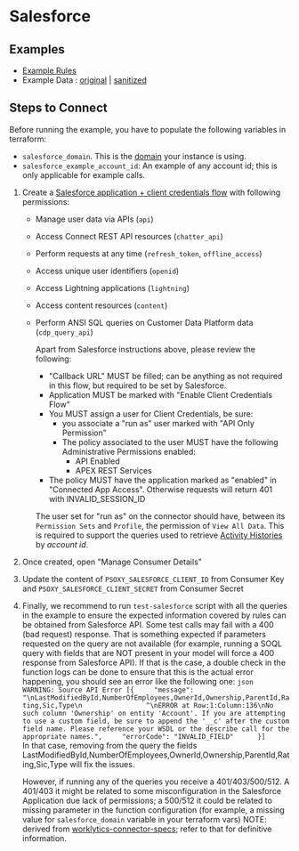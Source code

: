 # Salesforce

## Examples

- [Example Rules](salesforce.yaml)
- Example Data : [original](example-api-responses/original) |
  [sanitized](example-api-responses/sanitized)

## Steps to Connect

Before running the example, you have to populate the following variables in terraform:

- `salesforce_domain`. This is the
  [domain](https://help.salesforce.com/s/articleView?id=sf.faq_domain_name_what.htm&type=5) your
  instance is using.
- `salesforce_example_account_id`: An example of any account id; this is only applicable for example
  calls.

1. Create a
   [Salesforce application + client credentials flow](https://help.salesforce.com/s/articleView?language=en_US&id=sf.remoteaccess_oauth_client_credentials_flow.htm&type=5)
   with following permissions:

   - Manage user data via APIs (`api`)
   - Access Connect REST API resources (`chatter_api`)
   - Perform requests at any time (`refresh_token`, `offline_access`)
   - Access unique user identifiers (`openid`)
   - Access Lightning applications (`lightning`)
   - Access content resources (`content`)
   - Perform ANSI SQL queries on Customer Data Platform data (`cdp_query_api`)

     Apart from Salesforce instructions above, please review the following:

     - "Callback URL" MUST be filled; can be anything as not required in this flow, but required to
       be set by Salesforce.
     - Application MUST be marked with "Enable Client Credentials Flow"
     - You MUST assign a user for Client Credentials, be sure:
       - you associate a "run as" user marked with "API Only Permission"
       - The policy associated to the user MUST have the following Administrative Permissions
         enabled:
         - API Enabled
         - APEX REST Services
     - The policy MUST have the application marked as "enabled" in "Connected App Access". Otherwise
       requests will return 401 with INVALID_SESSION_ID

     The user set for "run as" on the connector should have, between its `Permission Sets` and
     `Profile`, the permission of `View All Data`. This is required to support the queries used to
     retrieve
     [Activity Histories](https://developer.salesforce.com/docs/atlas.en-us.object_reference.meta/object_reference/sforce_api_objects_activityhistory.htm)
     by _account id_.

2. Once created, open "Manage Consumer Details"
3. Update the content of `PSOXY_SALESFORCE_CLIENT_ID` from Consumer Key and
   `PSOXY_SALESFORCE_CLIENT_SECRET` from Consumer Secret
4. Finally, we recommend to run `test-salesforce` script with all the queries in the example to
   ensure the expected information covered by rules can be obtained from Salesforce API. Some test
   calls may fail with a 400 (bad request) response. That is something expected if parameters
   requested on the query are not available (for example, running a SOQL query with fields that are
   NOT present in your model will force a 400 response from Salesforce API). If that is the case, a
   double check in the function logs can be done to ensure that this is the actual error happening,
   you should see an error like the following one:
   `json      WARNING: Source API Error [{     "message": "\nLastModifiedById,NumberOfEmployees,OwnerId,Ownership,ParentId,Rating,Sic,Type\n                ^\nERROR at Row:1:Column:136\nNo such column 'Ownership' on entity 'Account'. If you are attempting to use a custom field, be sure to append the '__c' after the custom field name. Please reference your WSDL or the describe call for the appropriate names.",     "errorCode": "INVALID_FIELD"      }]      `
   In that case, removing from the query the fields
   LastModifiedById,NumberOfEmployees,OwnerId,Ownership,ParentId,Rating,Sic,Type will fix the
   issues.

   However, if running any of the queries you receive a 401/403/500/512. A 401/403 it might be
   related to some misconfiguration in the Salesforce Application due lack of permissions; a 500/512
   it could be related to missing parameter in the function configuration (for example, a missing
   value for `salesforce_domain` variable in your terraform vars) NOTE: derived from
   [worklytics-connector-specs](../../../infra/modules/worklytics-connector-specs/main.tf); refer to
   that for definitive information.
